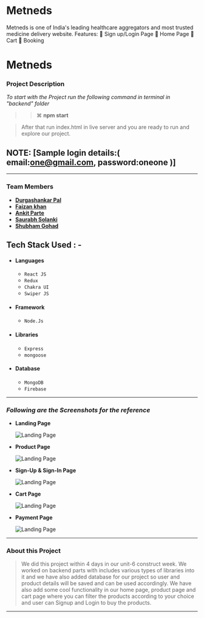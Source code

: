 
# Metneds

Metneds is one of India's leading healthcare aggregators and most trusted medicine delivery website. Features:  Sign up/Login Page  Home Page  Cart  Booking

# Metneds

### Project Description

_To start with the Project run the following command in terminal in "backend" folder_

> > ⌘ **npm start**

> After that run index.html in live server and you are ready to run and explore our project.

## NOTE: [Sample login details:( email:one@gmail.com, password:oneone )]
---


### Team Members

- **[Durgashankar Pal](https://github.com/Durgashankar001)**
- **[Faizan khan](https://github.com/Faizankhan99)**
- **[Ankit Parte](https://github.com/AnkitParte)**
- **[Saurabh Solanki](https://github.com/saurabhsolanki)**
- **[Shubham Gohad](https://github.com/shubhamgohad221997)**


## Tech Stack Used : -

- #### Languages
  - `React JS`
  - `Redux`
  - `Chakra UI`
  -  `Swiper JS`
- #### Framework
  - `Node.Js`
- #### Libraries
  - `Express`
  - `mongoose`
- #### Database
  - `MongoDB`
  - `Firebase`
  

---

### _Following are the Screenshots for the reference_

- **Landing Page**

  ![Landing Page](https://miro.medium.com/max/1112/1*aEveoAuhA3pmsC6S23XHfw.png)

- **Product Page**

  ![Landing Page](https://miro.medium.com/max/1248/1*kUW0K9dLADoTX7llNxXwhA.png)

- **Sign-Up & Sign-In Page**

  ![Landing Page](https://miro.medium.com/max/1248/1*KVw3EcXFKAxU9c-C2-rHew.png)

- **Cart Page**

  ![Landing Page](https://encrypted-tbn0.gstatic.com/images?q=tbn:ANd9GcTvyc8QGTa5rZWGFZpHU2i1e99Ogt1v7oFm8A&usqp=CAU)

- **Payment Page**

  ![Landing Page](https://miro.medium.com/max/1248/1*S2iDaMdRLzgRD9MOLrjhYw.png)

---

### About this Project

> We did this project within 4 days in our unit-6 construct week. We worked on backend parts with includes various types of libraries into it and we have also added database for our project so user and product details will be saved and can be used accordingly. We have also add some cool functionality in our home page, product page and cart page where you can filter the products according to your choice and user can Signup and Login to buy the products.

---
